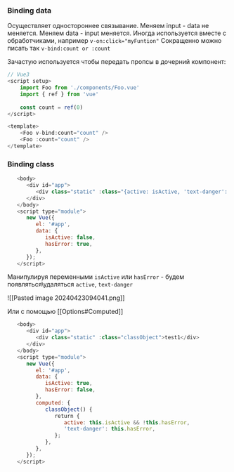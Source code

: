 ### Binding data
Осуществляет одностороннее связывание. Меняем input - data не меняется. Меняем data - input меняется.
Иногда используется вместе с обработчиками, например `v-on:click="myFuntion"`
Сокращенно можно писать так `v-bind:count or :count`

Зачастую используется чтобы передать пропсы в дочерний компонент:
```js  
// Vue3
<script setup>
	import Foo from './components/Foo.vue'
	import { ref } from 'vue'
	
	const count = ref(0)
</script>

<template>
	<Foo v-bind:count="count" />
	<Foo :count="count" />
</template>
```

### Binding class

```js
   <body>
      <div id="app">
         <div class="static" :class="{active: isActive, 'text-danger': hasError}">test1</div>
      </div>
   </body>
   <script type="module">
      new Vue({
         el: '#app',
         data: {
            isActive: false,
            hasError: true,
         },
      });
   </script>
```

Манипулируя переменными `isActive` или `hasError` - будем появляться\удаляться `active`, `text-danger`

![[Pasted image 20240423094041.png]]


Или с помощью [[Options#Computed]]

```js
   <body>
      <div id="app">
         <div class="static" :class="classObject">test1</div>
      </div>
   </body>
   <script type="module">
      new Vue({
         el: '#app',
         data: {
            isActive: true,
            hasError: false,
         },
         computed: {
            classObject() {
               return {
                  active: this.isActive && !this.hasError,
                  'text-danger': this.hasError,
               };
            },
         },
      });
   </script>
```